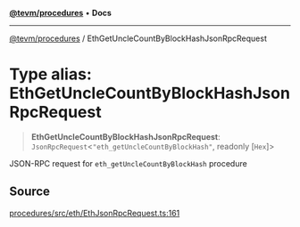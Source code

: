 [**@tevm/procedures**](../README.md) • **Docs**

***

[@tevm/procedures](../globals.md) / EthGetUncleCountByBlockHashJsonRpcRequest

# Type alias: EthGetUncleCountByBlockHashJsonRpcRequest

> **EthGetUncleCountByBlockHashJsonRpcRequest**: `JsonRpcRequest`\<`"eth_getUncleCountByBlockHash"`, readonly [`Hex`]\>

JSON-RPC request for `eth_getUncleCountByBlockHash` procedure

## Source

[procedures/src/eth/EthJsonRpcRequest.ts:161](https://github.com/evmts/tevm-monorepo/blob/main/packages/procedures/src/eth/EthJsonRpcRequest.ts#L161)
